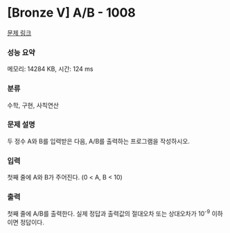 # [Bronze V] A/B - 1008 

[문제 링크](https://www.acmicpc.net/problem/1008) 

### 성능 요약

메모리: 14284 KB, 시간: 124 ms

### 분류

수학, 구현, 사칙연산

### 문제 설명

<p>두 정수 A와 B를 입력받은 다음, A/B를 출력하는 프로그램을 작성하시오.</p>

### 입력 

 <p>첫째 줄에 A와 B가 주어진다. (0 < A, B < 10)</p>

### 출력 

 <p>첫째 줄에 A/B를 출력한다. 실제 정답과 출력값의 절대오차 또는 상대오차가 10<sup>-9</sup> 이하이면 정답이다.</p>

